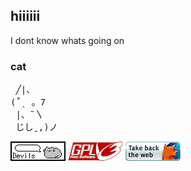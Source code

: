## hiiiiii

I dont know whats going on

### cat

<pre>
 ╱|、
(˚ˎ 。7  
 |、˜〵          
 じしˍ,)ノ
</pre>

![pushen](./images/devils_button.gif) ![gpl](./images/gplv3.gif) ![firefox](./images/firefoxget.gif)
